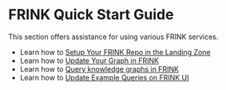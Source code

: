 # FRINK Quick Start Guide
This section offers assistance for using various FRINK services.

- Learn how to [Setup Your FRINK Repo in the Landing Zone](setup.md)
- Learn how to [Update Your Graph in FRINK](update.md)
- Learn how to [Query knowledge graphs in FRINK](query-page.md) 
- Learn how to [Update Example Queries on FRINK UI](update-queries.md)


